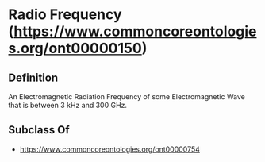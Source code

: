# Radio Frequency (https://www.commoncoreontologies.org/ont00000150)

## Definition
An Electromagnetic Radiation Frequency of some Electromagnetic Wave that is between 3 kHz and 300 GHz.

## Subclass Of
- https://www.commoncoreontologies.org/ont00000754

